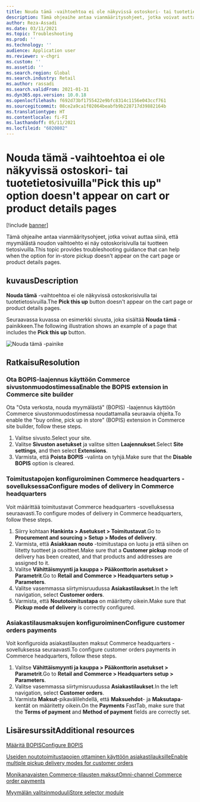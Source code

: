 ```yaml
---
title: Nouda tämä -vaihtoehtoa ei ole näkyvissä ostoskori- tai tuotetietosivuilla
description: Tämä ohjeaihe antaa vianmääritysohjeet, jotka voivat auttaa siinä, että myymälästä noudon vaihtoehto ei näy ostoskorisivulla tai tuotteen tietosivuilla.
author: Reza-Assadi
ms.date: 03/11/2021
ms.topic: Troubleshooting
ms.prod: ''
ms.technology: ''
audience: Application user
ms.reviewer: v-chgri
ms.custom: ''
ms.assetid: ''
ms.search.region: Global
ms.search.industry: Retail
ms.author: rassadi
ms.search.validFrom: 2021-01-31
ms.dyn365.ops.version: 10.0.18
ms.openlocfilehash: f692d73bf1755422e9bfc8314c1156e043ccf761
ms.sourcegitcommit: 08ce2a9ca1f02064beabfb9b228717d39882164b
ms.translationtype: HT
ms.contentlocale: fi-FI
ms.lasthandoff: 05/11/2021
ms.locfileid: "6020802"
---
```

# <a name="pick-this-up-option-doesnt-appear-on-cart-or-product-details-pages"></a><span data-ttu-id="eb722-103">Nouda tämä -vaihtoehtoa ei ole näkyvissä ostoskori- tai tuotetietosivuilla</span><span class="sxs-lookup"><span data-stu-id="eb722-103">"Pick this up" option doesn't appear on cart or product details pages</span></span>

[!include [banner](../../includes/banner.md)]

<span data-ttu-id="eb722-104">Tämä ohjeaihe antaa vianmääritysohjeet, jotka voivat auttaa siinä, että myymälästä noudon vaihtoehto ei näy ostoskorisivulla tai tuotteen tietosivuilla.</span><span class="sxs-lookup"><span data-stu-id="eb722-104">This topic provides troubleshooting guidance that can help when the option for in-store pickup doesn't appear on the cart page or product details pages.</span></span>

## <a name="description"></a><span data-ttu-id="eb722-105">kuvaus</span><span class="sxs-lookup"><span data-stu-id="eb722-105">Description</span></span>

<span data-ttu-id="eb722-106">**Nouda tämä** -vaihtoehtoa ei ole näkyvissä ostoskorisivulla tai tuotetietosivuilla.</span><span class="sxs-lookup"><span data-stu-id="eb722-106">The **Pick this up** button doesn't appear on the cart page or product details pages.</span></span>

<span data-ttu-id="eb722-107">Seuraavassa kuvassa on esimerkki sivusta, joka sisältää **Nouda tämä** -painikkeen.</span><span class="sxs-lookup"><span data-stu-id="eb722-107">The following illustration shows an example of a page that includes the **Pick this up** button.</span></span>

![Nouda tämä -painike](media/pickup-button-missing.jpg)

## <a name="resolution"></a><span data-ttu-id="eb722-109">Ratkaisu</span><span class="sxs-lookup"><span data-stu-id="eb722-109">Resolution</span></span>

### <a name="enable-the-bopis-extension-in-commerce-site-builder"></a><span data-ttu-id="eb722-110">Ota BOPIS-laajennus käyttöön Commerce sivustonmuodostimessa</span><span class="sxs-lookup"><span data-stu-id="eb722-110">Enable the BOPIS extension in Commerce site builder</span></span>

<span data-ttu-id="eb722-111">Ota "Osta verkosta, nouda myymälästä" (BOPIS) -laajennus käyttöön Commerce sivustonmuodostimessa noudattamalla seuraavia ohjeita.</span><span class="sxs-lookup"><span data-stu-id="eb722-111">To enable the "buy online, pick up in store" (BOPIS) extension in Commerce site builder, follow these steps.</span></span>

1. <span data-ttu-id="eb722-112">Valitse sivusto.</span><span class="sxs-lookup"><span data-stu-id="eb722-112">Select your site.</span></span>
1. <span data-ttu-id="eb722-113">Valitse **Sivuston asetukset** ja valitse sitten **Laajennukset**.</span><span class="sxs-lookup"><span data-stu-id="eb722-113">Select **Site settings**, and then select **Extensions**.</span></span>
1. <span data-ttu-id="eb722-114">Varmista, että **Poista BOPIS** -valinta on tyhjä.</span><span class="sxs-lookup"><span data-stu-id="eb722-114">Make sure that the **Disable BOPIS** option is cleared.</span></span>

### <a name="configure-modes-of-delivery-in-commerce-headquarters"></a><span data-ttu-id="eb722-115">Toimitustapojen konfiguroiminen Commerce headquarters -sovelluksessa</span><span class="sxs-lookup"><span data-stu-id="eb722-115">Configure modes of delivery in Commerce headquarters</span></span>

<span data-ttu-id="eb722-116">Voit määrittää toimitustavat Commerce headquarters -sovelluksessa seuraavasti.</span><span class="sxs-lookup"><span data-stu-id="eb722-116">To configure modes of delivery in Commerce headquarters, follow these steps.</span></span>

1. <span data-ttu-id="eb722-117">Siirry kohtaan **Hankinta \> Asetukset \> Toimitustavat**.</span><span class="sxs-lookup"><span data-stu-id="eb722-117">Go to **Procurement and sourcing \> Setup \> Modes of delivery**.</span></span>
1. <span data-ttu-id="eb722-118">Varmista, että **Asiakkaan nouto** -toimitustapa on luotu ja että siihen on liitetty tuotteet ja osoitteet.</span><span class="sxs-lookup"><span data-stu-id="eb722-118">Make sure that a **Customer pickup** mode of delivery has been created, and that products and addresses are assigned to it.</span></span>
1. <span data-ttu-id="eb722-119">Valitse **Vähittäismyynti ja kauppa \> Pääkonttorin asetukset \> Parametrit**.</span><span class="sxs-lookup"><span data-stu-id="eb722-119">Go to **Retail and Commerce \> Headquarters setup \> Parameters**.</span></span>
1. <span data-ttu-id="eb722-120">Valitse vasemmassa siirtymisruudussa **Asiakastilaukset**.</span><span class="sxs-lookup"><span data-stu-id="eb722-120">In the left navigation, select **Customer orders**.</span></span>
1. <span data-ttu-id="eb722-121">Varmista, että **Noutotoimitustapa** on määritetty oikein.</span><span class="sxs-lookup"><span data-stu-id="eb722-121">Make sure that **Pickup mode of delivery** is correctly configured.</span></span>

### <a name="configure-customer-orders-payments"></a><span data-ttu-id="eb722-122">Asiakastilausmaksujen konfiguroiminen</span><span class="sxs-lookup"><span data-stu-id="eb722-122">Configure customer orders payments</span></span>

<span data-ttu-id="eb722-123">Voit konfiguroida asiakastilausten maksut Commerce headquarters -sovelluksessa seuraavasti.</span><span class="sxs-lookup"><span data-stu-id="eb722-123">To configure customer orders payments in Commerce headquarters, follow these steps.</span></span>

1. <span data-ttu-id="eb722-124">Valitse **Vähittäismyynti ja kauppa \> Pääkonttorin asetukset \> Parametrit**.</span><span class="sxs-lookup"><span data-stu-id="eb722-124">Go to **Retail and Commerce \> Headquarters setup \> Parameters**.</span></span>
1. <span data-ttu-id="eb722-125">Valitse vasemmassa siirtymisruudussa **Asiakastilaukset**.</span><span class="sxs-lookup"><span data-stu-id="eb722-125">In the left navigation, select **Customer orders**.</span></span>
1. <span data-ttu-id="eb722-126">Varmista **Maksut**-pikavälilehdellä, että **Maksuehdot**- ja **Maksutapa**-kentät on määritetty oikein.</span><span class="sxs-lookup"><span data-stu-id="eb722-126">On the **Payments** FastTab, make sure that the **Terms of payment** and **Method of payment** fields are correctly set.</span></span>

## <a name="additional-resources"></a><span data-ttu-id="eb722-127">Lisäresurssit</span><span class="sxs-lookup"><span data-stu-id="eb722-127">Additional resources</span></span>

[<span data-ttu-id="eb722-128">Määritä BOPIS</span><span class="sxs-lookup"><span data-stu-id="eb722-128">Configure BOPIS</span></span>](../cpe-bopis.md)

[<span data-ttu-id="eb722-129">Useiden noutotoimitustapojen ottaminen käyttöön asiakastilauksille</span><span class="sxs-lookup"><span data-stu-id="eb722-129">Enable multiple pickup delivery modes for customer orders</span></span>](../multiple-pickup-modes.md)

[<span data-ttu-id="eb722-130">Monikanavaisten Commerce-tilausten maksut</span><span class="sxs-lookup"><span data-stu-id="eb722-130">Omni-channel Commerce order payments</span></span>](../dev-itpro/commerce-payments.md)

[<span data-ttu-id="eb722-131">Myymälän valitsinmoduuli</span><span class="sxs-lookup"><span data-stu-id="eb722-131">Store selector module</span></span>](../store-selector.md)
